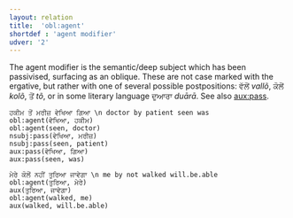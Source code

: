 ```yaml
---
layout: relation
title:  'obl:agent'
shortdef : 'agent modifier'
udver: '2'
---
```


The agent modifier is the semantic/deep subject which has been passivised, surfacing as an oblique. These are not case marked with the ergative, but rather with one of several possible postpositions: ਵੱਲੋਂ *vallõ*, ਕੋਲੋਂ *kolõ*, ਤੋਂ *tõ*, or in some literary language ਦੁਆਰਾ *duārā*. See also [aux:pass]().

~~~ sdparse
ਹਕੀਮ ਤੋਂ ਮਰੀਜ਼ ਵੇਖਿਆ ਗਿਆ \n doctor by patient seen was
obl:agent(ਵੇਖਿਆ, ਹਕੀਮ)
obl:agent(seen, doctor)
nsubj:pass(ਵੇਖਿਆ, ਮਰੀਜ਼)
nsubj:pass(seen, patient)
aux:pass(ਵੇਖਿਆ, ਗਿਆ)
aux:pass(seen, was)
~~~

~~~ sdparse
ਮੇਰੇ ਕੋਲੋਂ ਨਹੀਂ ਤੁਰਿਆ ਜਾਵੇਗਾ \n me by not walked will.be.able
obl:agent(ਤੁਰਿਆ, ਮੇਰੇ)
aux(ਤੁਰਿਆ, ਜਾਵੇਗਾ)
obl:agent(walked, me)
aux(walked, will.be.able)
~~~
<!-- Interlanguage links updated Po 6. listopadu 2023, 21:43:17 CET -->
